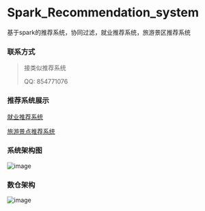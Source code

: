 # Spark_Recommendation_system
基于spark的推荐系统，协同过滤，就业推荐系统，旅游景区推荐系统

### 联系方式

> 接类似推荐系统
>
> QQ: 854771076

### 推荐系统展示

[就业推荐系统](https://www.fiang.fun)

[旅游景点推荐系统](http://www.fiang.fun:8001/)

### 系统架构图

![image](https://github.com/854771076/Spark_Recommendation_system/assets/77500606/7883f349-9a72-4343-ad60-d92a540d3555)

### 数仓架构

![image](https://github.com/854771076/Spark_Recommendation_system/assets/77500606/7c0e7094-04fb-4f6c-b9c6-797e069d4364)

